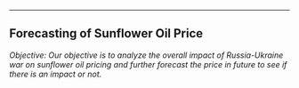 ----
Forecasting of Sunflower Oil Price
----

*Objective: Our objective is to analyze the overall impact of Russia-Ukraine war on sunflower oil pricing and further forecast the price in future to see if there is an impact or not.*

